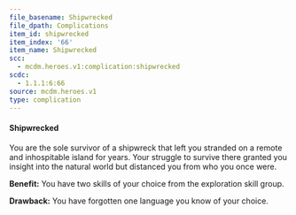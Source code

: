 ```yaml
---
file_basename: Shipwrecked
file_dpath: Complications
item_id: shipwrecked
item_index: '66'
item_name: Shipwrecked
scc:
  - mcdm.heroes.v1:complication:shipwrecked
scdc:
  - 1.1.1:6:66
source: mcdm.heroes.v1
type: complication
---
```


#### Shipwrecked

You are the sole survivor of a shipwreck that left you stranded on a remote and inhospitable island for years. Your struggle to survive there granted you insight into the natural world but distanced you from who you once were.

**Benefit:** You have two skills of your choice from the exploration skill group.

**Drawback:** You have forgotten one language you know of your choice.
